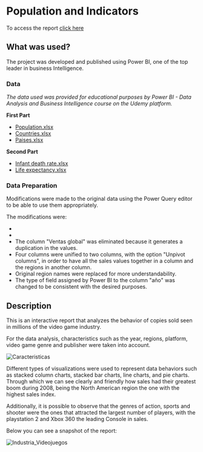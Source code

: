 # Population and Indicators 

To access the report [click here](https://app.powerbi.com/view?r=eyJrIjoiZWNkN2NkNjctZmU0ZC00YWEzLWI5NGYtZjkxMzJkMWZhZGVjIiwidCI6ImJhYjBiNjc5LWJkNWYtNGZlOC1iNTE2LWM2YjhiMzE3Yzc4MiIsImMiOjR9)

## What was used? 

The project was developed and published using Power BI, one of the top leader in business Intelligence.

### Data

_The data used was provided for educational purposes by Power BI - Data Analysis and Business Intelligence course on the Udemy platform._

**First Part**
- [Population.xlsx](https://github.com/dhugueth/Poblacion-e-Indicadores/files/7532797/Population.xlsx)
- [Countries.xlsx](https://github.com/dhugueth/Poblacion-e-Indicadores/files/7532795/Countries.xlsx)
- [Paises.xlsx](https://github.com/dhugueth/Poblacion-e-Indicadores/files/7532796/Paises.xlsx)

**Second Part**
- [Infant death rate.xlsx](https://github.com/dhugueth/Poblacion-e-Indicadores/files/7532798/Infant%2Bdeath%2Brate.xlsx)
- [Life expectancy.xlsx](https://github.com/dhugueth/Poblacion-e-Indicadores/files/7532799/Life%2Bexpectancy.xlsx)


### Data Preparation

Modifications were made to the original data using the Power Query editor to be able to use them appropriately. 

The modifications were: 

- 
- 
- The column "Ventas global" was eliminated because it generates a duplication in the values.
- Four columns were unified to two columns, with the option "Unpivot columns", in order to have all the sales values together in a column and the regions in another column.
- Original region names were replaced  for more understandability.  
- The type of field assigned by Power BI to the column "año" was changed to be consistent with the desired purposes.  

## Description

This is an interactive report that analyzes the behavior of copies sold seen in millions of the video game industry.

For the data analysis, characteristics such as the year, regions, platform, video game genre and publisher were taken into account.

![Caracteristicas](https://user-images.githubusercontent.com/93662295/141206190-46023d69-4c23-48fc-9d9a-de59f562285f.png)

Different types of visualizations were used to represent data behaviors such as stacked column charts, stacked bar charts, line charts, and pie charts. Through which we can see clearly and friendly how sales had their greatest boom during 2008, being the North American region the one with the highest sales index.

Additionally, it is possible to observe that the genres of action, sports and shooter were the ones that attracted the largest number of players, with the playstation 2 and Xbox 360 the leading Console in sales.

Below you can see a snapshot of the report:

![Industria_Videojuegos](https://user-images.githubusercontent.com/93662295/141363226-8b28fc08-be03-460f-8ef0-ab933972b836.png)
